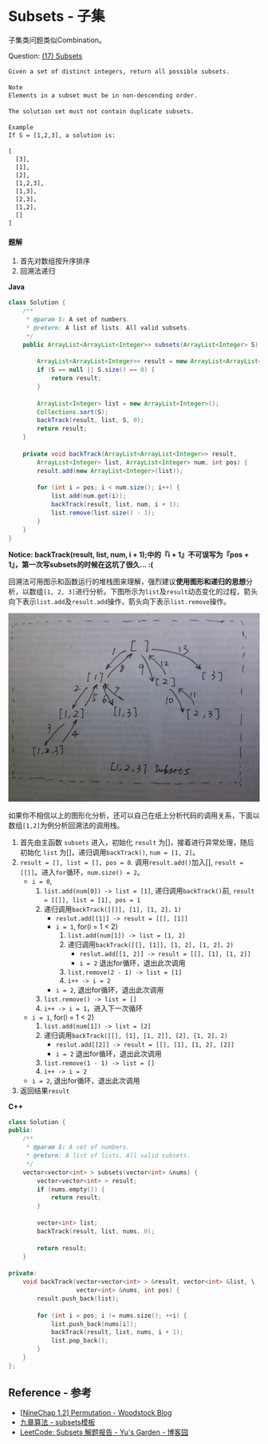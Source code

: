 # Subsets - 子集

子集类问题类似Combination。

Question: [(17) Subsets](http://www.lintcode.com/en/problem/subsets/)

```
Given a set of distinct integers, return all possible subsets.

Note
Elements in a subset must be in non-descending order.

The solution set must not contain duplicate subsets.

Example
If S = [1,2,3], a solution is:

[
  [3],
  [1],
  [2],
  [1,2,3],
  [1,3],
  [2,3],
  [1,2],
  []
]
```

#### 题解

1. 首先对数组按升序排序
2. 回溯法递归


**Java**
```java
class Solution {
    /**
     * @param S: A set of numbers.
     * @return: A list of lists. All valid subsets.
     */
    public ArrayList<ArrayList<Integer>> subsets(ArrayList<Integer> S) {

        ArrayList<ArrayList<Integer>> result = new ArrayList<ArrayList<Integer>>();
        if (S == null || S.size() == 0) {
            return result;
        }

        ArrayList<Integer> list = new ArrayList<Integer>();
        Collections.sort(S);
        backTrack(result, list, S, 0);
        return result;
    }

    private void backTrack(ArrayList<ArrayList<Integer>> result,
        ArrayList<Integer> list, ArrayList<Integer> num, int pos) {
        result.add(new ArrayList<Integer>(list));

        for (int i = pos; i < num.size(); i++) {
            list.add(num.get(i));
            backTrack(result, list, num, i + 1);
            list.remove(list.size() - 1);
        }
    }
}
```

**Notice: backTrack(result, list, num, i + 1);中的『i + 1』不可误写为『pos + 1』，第一次写subsets的时候在这坑了很久... :(**

回溯法可用图示和函数运行的堆栈图来理解，强烈建议**使用图形和递归的思想**分析，以数组`[1, 2, 3]`进行分析。下图所示为`list`及`result`动态变化的过程，箭头向下表示`list.add`及`result.add`操作，箭头向下表示`list.remove`操作。

![Subsets运行递归调用图](../figure/subsets.jpg)

如果你不相信以上的图形化分析，还可以自己在纸上分析代码的调用关系，下面以数组`[1,2]`为例分析回溯法的调用栈。

1. 首先由主函数 `subsets` 进入，初始化 `result` 为[]，接着进行异常处理，随后初始化 `list` 为[]，递归调用`backTrack()`, `num = [1, 2]`。
2. `result = [], list = [], pos = 0`. 调用`result.add()`加入[], `result = [[]]`。进入`for`循环，`num.size() = 2`。
    - `i = 0`,
        1. `list.add(num[0]) -> list = [1]`, 递归调用`backTrack()`前, `result = [[]], list = [1], pos = 1`
        2. 递归调用`backTrack([[]], [1], [1, 2]，1)`
            - `reslut.add[[1]] -> result = [[], [1]]`
            - `i = 1`, for(i = 1 < 2)
                1. `list.add(num[1]) -> list = [1, 2]`
                2. 递归调用`backTrack([[], [1]], [1, 2], [1, 2]，2)`
                    - `reslut.add[[1, 2]] -> result = [[], [1], [1, 2]]`
                    - `i = 2` 退出for循环，退出此次调用
                3. `list.remove(2 - 1) -> list = [1]`
                4. `i++ -> i = 2`
            - `i = 2`, 退出for循环，退出此次调用
        3. `list.remove() -> list = []`
        4. `i++ -> i = 1`，进入下一次循环
    - `i = 1`, for(i = 1 < 2)
        1. `list.add(num[1]) -> list = [2]`
        2. 递归调用`backTrack([[], [1], [1, 2]], [2], [1, 2]，2)`
            - `reslut.add[[2]] -> result = [[], [1], [1, 2], [2]]`
            - `i = 2` 退出for循环，退出此次调用
        3. `list.remove(1 - 1) -> list = []`
        4. `i++ -> i = 2`
    - `i = 2`, 退出for循环，退出此次调用
3. 返回结果`result`

**C++**
```c++
class Solution {
public:
    /**
     * @param S: A set of numbers.
     * @return: A list of lists. All valid subsets.
     */
    vector<vector<int> > subsets(vector<int> &nums) {
        vector<vector<int> > result;
    	if (nums.empty()) {
    	    return result;
    	}

    	vector<int> list;
    	backTrack(result, list, nums, 0);

    	return result;
    }

private:
    void backTrack(vector<vector<int> > &result, vector<int> &list, \
                   vector<int> &nums, int pos) {
        result.push_back(list);

        for (int i = pos; i != nums.size(); ++i) {
            list.push_back(nums[i]);
            backTrack(result, list, nums, i + 1);
            list.pop_back();
        }
    }
};
```

## Reference - 参考

- [[NineChap 1.2] Permutation - Woodstock Blog](http://okckd.github.io/blog/2014/06/12/NineChap-Permutation/)
- [九章算法 - subsets模板](http://www.ninechapter.com/solutions/subsets/)
- [LeetCode: Subsets 解题报告 - Yu's Garden - 博客园](http://www.cnblogs.com/yuzhangcmu/p/4211815.html)
